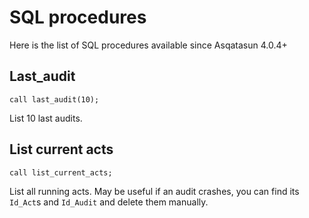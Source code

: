 # SQL procedures

Here is the list of SQL procedures available since Asqatasun 4.0.4+

## Last_audit

```mysql
call last_audit(10);
```

List 10 last audits.

## List current acts

```mysql
call list_current_acts;
```

List all running acts. May be useful if an audit crashes, you can find its `Id_Act`s and `Id_Audit` and delete them manually.
